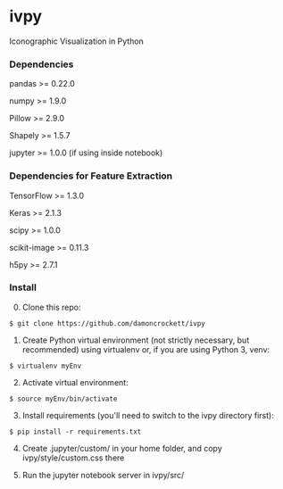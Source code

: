 # ivpy
Iconographic Visualization in Python

### Dependencies 

pandas >= 0.22.0

numpy >= 1.9.0

Pillow >= 2.9.0

Shapely >= 1.5.7

jupyter >= 1.0.0 (if using inside notebook)

### Dependencies for Feature Extraction

TensorFlow >= 1.3.0

Keras >= 2.1.3

scipy >= 1.0.0

scikit-image >= 0.11.3

h5py >= 2.7.1

### Install

0. Clone this repo:

`$ git clone https://github.com/damoncrockett/ivpy`

1. Create Python virtual environment (not strictly necessary, but recommended) using virtualenv or, if you are using Python 3, venv:

`$ virtualenv myEnv`

2. Activate virtual environment:

`$ source myEnv/bin/activate`

3. Install requirements (you'll need to switch to the ivpy directory first):

`$ pip install -r requirements.txt`

4. Create .jupyter/custom/ in your home folder, and copy ivpy/style/custom.css there

5. Run the jupyter notebook server in ivpy/src/
